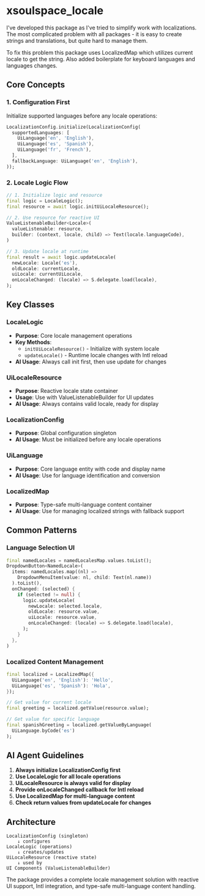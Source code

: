 # xsoulspace_locale

I've developed this package as I've tried to simplify work with localizations.
The most complicated problem with all packages - it is easy to create strings and translations, but quite hard to manage them.

To fix this problem this package uses LocalizedMap which utilizes current
locale to get the string.
Also added boilerplate for keyboard languages and languages changes.

## Core Concepts

### 1. Configuration First

Initialize supported languages before any locale operations:

```dart
LocalizationConfig.initialize(LocalizationConfig(
  supportedLanguages: [
    UiLanguage('en', 'English'),
    UiLanguage('es', 'Spanish'),
    UiLanguage('fr', 'French'),
  ],
  fallbackLanguage: UiLanguage('en', 'English'),
));
```

### 2. Locale Logic Flow

```dart
// 1. Initialize logic and resource
final logic = LocaleLogic();
final resource = await logic.initUiLocaleResource();

// 2. Use resource for reactive UI
ValueListenableBuilder<Locale>(
  valueListenable: resource,
  builder: (context, locale, child) => Text(locale.languageCode),
)

// 3. Update locale at runtime
final result = await logic.updateLocale(
  newLocale: Locale('es'),
  oldLocale: currentLocale,
  uiLocale: currentUiLocale,
  onLocaleChanged: (locale) => S.delegate.load(locale),
);
```

## Key Classes

### LocaleLogic

- **Purpose**: Core locale management operations
- **Key Methods**:
  - `initUiLocaleResource()` - Initialize with system locale
  - `updateLocale()` - Runtime locale changes with Intl reload
- **AI Usage**: Always call init first, then use update for changes

### UiLocaleResource

- **Purpose**: Reactive locale state container
- **Usage**: Use with ValueListenableBuilder for UI updates
- **AI Usage**: Always contains valid locale, ready for display

### LocalizationConfig

- **Purpose**: Global configuration singleton
- **AI Usage**: Must be initialized before any locale operations

### UiLanguage

- **Purpose**: Core language entity with code and display name
- **AI Usage**: Use for language identification and conversion

### LocalizedMap

- **Purpose**: Type-safe multi-language content container
- **AI Usage**: Use for managing localized strings with fallback support

## Common Patterns

### Language Selection UI

```dart
final namedLocales = namedLocalesMap.values.toList();
DropdownButton<NamedLocale>(
  items: namedLocales.map((nl) =>
    DropdownMenuItem(value: nl, child: Text(nl.name))
  ).toList(),
  onChanged: (selected) {
    if (selected != null) {
      logic.updateLocale(
        newLocale: selected.locale,
        oldLocale: resource.value,
        uiLocale: resource.value,
        onLocaleChanged: (locale) => S.delegate.load(locale),
      );
    }
  },
)
```

### Localized Content Management

```dart
final localized = LocalizedMap({
  UiLanguage('en', 'English'): 'Hello',
  UiLanguage('es', 'Spanish'): 'Hola',
});

// Get value for current locale
final greeting = localized.getValue(resource.value);

// Get value for specific language
final spanishGreeting = localized.getValueByLanguage(
  UiLanguage.byCode('es')
);
```

## AI Agent Guidelines

1. **Always initialize LocalizationConfig first**
2. **Use LocaleLogic for all locale operations**
3. **UiLocaleResource is always valid for display**
4. **Provide onLocaleChanged callback for Intl reload**
5. **Use LocalizedMap for multi-language content**
6. **Check return values from updateLocale for changes**

## Architecture

```
LocalizationConfig (singleton)
    ↓ configures
LocaleLogic (operations)
    ↓ creates/updates
UiLocaleResource (reactive state)
    ↓ used by
UI Components (ValueListenableBuilder)
```

The package provides a complete locale management solution with reactive UI support, Intl integration, and type-safe multi-language content handling.
